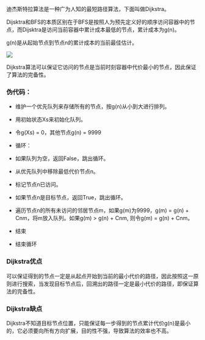 迪杰斯特拉算法是一种广为人知的最短路径算法，下面叫做Dijkstra。

Dijsktra和BFS的本质区别在于BFS是按照人为预先定义好的顺序访问容器中的节点，而Dijsktra是访问当前容器中累计成本最低的节点，累计成本为g(n)。

g(n)是从起始节点到节点n的累计成本的当前最佳估计。

![](https://pica.zhimg.com/v2-0006b2f9b1967fc21b5d9c14183cf64c_1440w.jpg)

Dijkstra算法可以保证它访问的节点是当前时刻容器中代价最小的节点，因此保证了算法的完备性。

### 伪代码：
- 维护一个优先队列来存储所有的节点，按g(n)从小到大进行排列。
- 用初始状态Xs来初始化队列。
- 令g(Xs) = 0，其他节点g(n) = 9999
- 循环：

- 如果队列为空，返回False，跳出循环。
- 从优先队列中移除最低代价节点n。
- 标记节点n已访问。
- 如果节点n是目标节点，返回True，跳出循环。
- 遍历节点n的所有未访问的邻居节点m，如果g(m)为9999，g(m) = g(n) + Cnm，将m放入队列。如果g(m) > g(n) + Cnm, 则令g(m) = g(n) + Cnm。
- 结束

- 结束循环

### Dijkstra优点
可以保证得到的节点一定是从起点开始到当前的最小代价的路径，因此按照这一原则进行搜索，当发现目标节点后，回溯出的路径一定是最小代价的路径，即保证算法的完备性。

### Dijkstra缺点
Dijkstra不知道目标节点位置，只能保证每一步得到的节点累计代价g(n)是最小的，它必须要向所有方向扩展，目的性不强，导致算法的效率也不高。